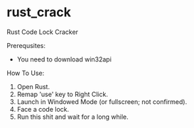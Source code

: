# rust_crack
Rust Code Lock Cracker

Prerequsites:
- You need to download win32api

How To Use:
1. Open Rust.
2. Remap 'use' key to Right Click.
3. Launch in Windowed Mode (or fullscreen; not confirmed).
4. Face a code lock.
5. Run this shit and wait for a long while.
